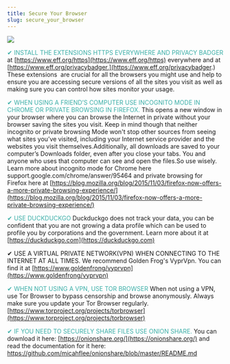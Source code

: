 ```yaml
---
title: Secure Your Browser
slug: secure_your_browser
---
```


![](/images/coverchap_6.jpg)




<span class="leadtip" style="color:#3cafa8">✔ INSTALL THE EXTENSIONS HTTPS EVERYWHERE AND PRIVACY BADGER</span> at [https://www.eff.org/https](https://www.eff.org/https) everywhere and at [https://www.eff.org/privacybadger.](https://www.eff.org/privacybadger.) These extensions  are crucial for all the browsers you might use and help to ensure you are accessing secure versions of all the sites you visit as well as making sure you can control how sites monitor your usage. 

<span class="leadtip" style="color:#3cafa8">✔ WHEN USING A FRIEND’S COMPUTER USE INCOGNITO MODE IN CHROME OR PRIVATE BROWSING IN FIREFOX.</span> This opens a new window in your browser where you can browse the Internet in private without your browser saving the sites you visit. Keep in mind though that neither incognito or private browsing Mode won't stop other sources from seeing what sites you’ve visited, including your Internet service provider and the websites you visit themselves.Additionally, all downloads are saved to your computer’s Downloads folder, even after you close your tabs. You and anyone who uses that computer can see and open the files.So use wisely. Learn more about incognito mode for Chrome here support.google.com/chrome/answer/95464 and private browsing for Firefox here at [https://blog.mozilla.org/blog/2015/11/03/firefox-now-offers-a-more-private-browsing-experience/](https://blog.mozilla.org/blog/2015/11/03/firefox-now-offers-a-more-private-browsing-experience/)



<span class="leadtip" style="color:#3cafa8">✔ USE DUCKDUCKGO</span> Duckduckgo does not track your data, you can be confident that you are not growing a data profile which can be used to profile you by corporations and the government. Learn more about it at [https://duckduckgo.com](https://duckduckgo.com)

✔ USE A VIRTUAL PRIVATE NETWORK(VPN) WHEN CONNECTING TO THE INTERNET AT ALL TIMES. We recommend Golden Frog's VyprVpn. You can find it at [https://www.goldenfrong/vyprvpn](https://www.goldenfrong/vyprvpn) 

<span class="leadtip" style="color:#3cafa8">✔ WHEN NOT USING A VPN, USE TOR BROWSER</span> When not using a VPN, use Tor Browser to bypass censorship and browse anonymously. Always make sure you update your Tor Browser regularly. [https://www.torproject.org/projects/torbrowser](https://www.torproject.org/projects/torbrowser)

<span class="leadtip" style="color:#3cafa8">✔ IF YOU NEED TO SECURELY SHARE FILES USE ONION SHARE.</span> You can download it here: [https://onionshare.org/](https://onionshare.org/) and read the documentation for it here: https://github.com/micahflee/onionshare/blob/master/README.md